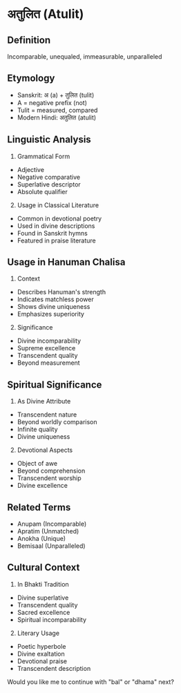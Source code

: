 # अतुलित (Atulit)

## Definition
Incomparable, unequaled, immeasurable, unparalleled

## Etymology
- Sanskrit: अ (a) + तुलित (tulit)
- A = negative prefix (not)
- Tulit = measured, compared
- Modern Hindi: अतुलित (atulit)

## Linguistic Analysis
1. Grammatical Form
- Adjective
- Negative comparative
- Superlative descriptor
- Absolute qualifier

2. Usage in Classical Literature
- Common in devotional poetry
- Used in divine descriptions
- Found in Sanskrit hymns
- Featured in praise literature

## Usage in Hanuman Chalisa
1. Context
- Describes Hanuman's strength
- Indicates matchless power
- Shows divine uniqueness
- Emphasizes superiority

2. Significance
- Divine incomparability
- Supreme excellence
- Transcendent quality
- Beyond measurement

## Spiritual Significance
1. As Divine Attribute
- Transcendent nature
- Beyond worldly comparison
- Infinite quality
- Divine uniqueness

2. Devotional Aspects
- Object of awe
- Beyond comprehension
- Transcendent worship
- Divine excellence

## Related Terms
- Anupam (Incomparable)
- Apratim (Unmatched)
- Anokha (Unique)
- Bemisaal (Unparalleled)

## Cultural Context
1. In Bhakti Tradition
- Divine superlative
- Transcendent quality
- Sacred excellence
- Spiritual incomparability

2. Literary Usage
- Poetic hyperbole
- Divine exaltation
- Devotional praise
- Transcendent description

Would you like me to continue with "bal" or "dhama" next?​​​​​​​​​​​​​​​​